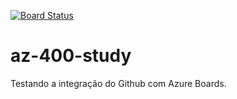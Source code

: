 [![Board Status](https://diogokunde.visualstudio.com/ad718d26-266a-4df4-a5aa-e6444b36992d/441ca706-5018-442a-8c45-43cab9941db6/_apis/work/boardbadge/7c2429e9-e911-4402-999b-b4b074307198)](https://diogokunde.visualstudio.com/ad718d26-266a-4df4-a5aa-e6444b36992d/_boards/board/t/441ca706-5018-442a-8c45-43cab9941db6/Microsoft.RequirementCategory)
# az-400-study

Testando a integração do Github com Azure Boards.

